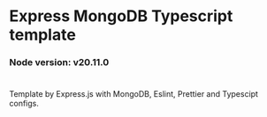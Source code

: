 # Express MongoDB Typescript template

### Node version: v20.11.0

#
Template by Express.js with MongoDB, Eslint, Prettier and Typescipt configs.
